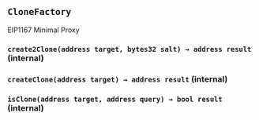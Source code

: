 ## `CloneFactory`

EIP1167 Minimal Proxy

### `create2Clone(address target, bytes32 salt) → address result` (internal)

### `createClone(address target) → address result` (internal)

### `isClone(address target, address query) → bool result` (internal)
